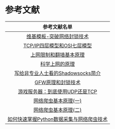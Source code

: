 # 参考文献

| 参考文献名单 |
|:-:| 
|[维基模板-突破网络封锁技术](https://zh.wikipedia.org/wiki/Template:%E7%AA%81%E7%A0%B4%E7%BD%91%E7%BB%9C%E5%B0%81%E9%94%81%E6%8A%80%E6%9C%AF)|
|[TCP/IP四层模型和OSI七层模型](https://www.debugrun.com/a/RNeZIpB.html)|
|[上网限制和翻墙基本原理](http://blog.021xt.cc/archives/85) |
|[科学上网的原理](https://segmentfault.com/a/1190000011485579) |
|[写给非专业人士看的Shadowsocks简介](https://vc2tea.com/whats-shadowsocks/) |
|[GFW原理和封锁技术](https://xuranus.github.io/2017/10/09/GFW%E5%8E%9F%E7%90%86%E5%92%8C%E5%B0%81%E9%94%81%E6%8A%80%E6%9C%AF/)|
|[游戏服务器：到底使用UDP还是TCP](http://blog.jobbole.com/64638/)|
|[网络爬虫基本原理(一)](http://www.cnblogs.com/wawlian/archive/2012/06/18/2553061.html)|
|[网络爬虫基本原理(二)](http://www.cnblogs.com/wawlian/archive/2012/06/18/2554072.html)|
|[如何快速掌握Python数据采集与网络爬虫技术](https://yq.aliyun.com/articles/559520)|










